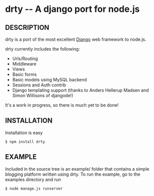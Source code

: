 drty -- A django port for node.js
====================================

## DESCRIPTION

drty is a port of the most excellent [Django](http://www.djangoproject.com) web framework to node.js.

drty currently includes the following:

  * Urls/Routing
  * Middleware
  * Views
  * Basic forms
  * Basic models using MySQL backend
  * Sessions and Auth contrib
  * Django templating support (thanks to Anders Hellerup Madsen and Simon Willisons of djangode!)

It's a work in progress, so there is much yet to be done!

## INSTALLATION

Installation is easy

    $ npm install drty

## EXAMPLE

Included in the source tree is an example/ folder that contains a simple blogging platform written using drty. To run the example, go to the examples directory and run

    $ node manage.js runserver

